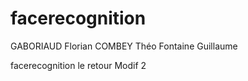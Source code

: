 ﻿# facerecognition
GABORIAUD Florian
COMBEY Théo
Fontaine Guillaume

facerecognition le retour
Modif 2